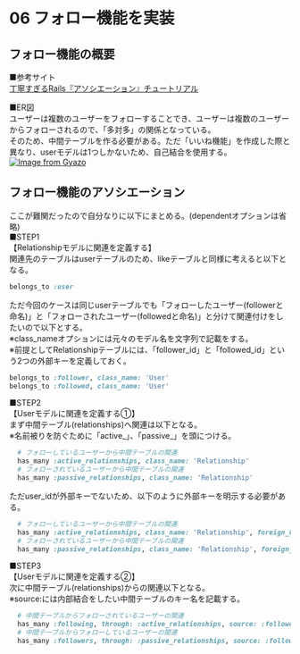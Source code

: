# 06 フォロー機能を実装
## フォロー機能の概要
■参考サイト  
[丁寧すぎるRails『アソシエーション』チュートリアル](https://qiita.com/kazukimatsumoto/items/14bdff681ec5ddac26d1#%E3%83%95%E3%82%A9%E3%83%AD%E3%83%BC%E3%83%95%E3%82%A9%E3%83%AD%E3%83%AF%E3%83%BC%E6%A9%9F%E8%83%BD%E3%82%92er%E5%9B%B3%E3%82%92%E4%BD%BF%E3%81%A3%E3%81%A6%E8%A8%AD%E8%A8%88%E3%81%97%E3%82%88%E3%81%86)

■ER図  
ユーザーは複数のユーザーをフォローすることでき、ユーザーは複数のユーザーからフォローされるので、「多対多」の関係となっている。  
そのため、中間テーブルを作る必要がある。ただ「いいね機能」を作成した際と異なり、userモデルは1つしかないため、自己結合を使用する。  
[![Image from Gyazo](https://i.gyazo.com/1cad7b30f4d4be7f822a6b0597171f89.png)](https://gyazo.com/1cad7b30f4d4be7f822a6b0597171f89)

## フォロー機能のアソシエーション
ここが難関だったので自分なりに以下にまとめる。(dependentオプションは省略)  
■STEP1  
【Relationshipモデルに関連を定義する】  
関連先のテーブルはuserテーブルのため、likeテーブルと同様に考えると以下となる。
```ruby
belongs_to :user
```
ただ今回のケースは同じuserテーブルでも「フォローしたユーザー(followerと命名)」と「フォローされたユーザー(followedと命名)」と分けて関連付けをしたいので以下とする。  
※class_nameオプションには元々のモデル名を文字列で記載をする。  
※前提としてRelationshipテーブルには、「follower_id」と「followed_id」という2つの外部キーを定義しておく。
```ruby
belongs_to :follower, class_name: 'User'
belongs_to :followed, class_name: 'User'
```

■STEP2  
【Userモデルに関連を定義する①】  
まず中間テーブル(relationships)へ関連は以下となる。  
※名前被りを防ぐために「active_」、「passive_」を頭につける。
```ruby
  # フォローしているユーザーから中間テーブルの関連
  has_many :active_relationships, class_name: 'Relationship'  
  # フォローされているユーザーから中間テーブルの関連
  has_many :passive_relationships, class_name: 'Relationship'
```
ただuser_idが外部キーでないため、以下のように外部キーを明示する必要がある。
```ruby
  # フォローしているユーザーから中間テーブルの関連
  has_many :active_relationships, class_name: 'Relationship', foreign_key: 'follower_id'  
  # フォローされているユーザーから中間テーブルの関連
  has_many :passive_relationships, class_name: 'Relationship', foreign_key: 'followed_id'
```

■STEP3  
【Userモデルに関連を定義する②】  
次に中間テーブル(relationships)からの関連以下となる。  
※source:には内部結合をしたい中間テーブルのキー名を記載する。
```ruby
  # 中間テーブルからフォローされているユーザーの関連
  has_many :following, through: :active_relationships, source: :followed  
  # 中間テーブルからフォローしているユーザーの関連
  has_many :followers, through: :passive_relationships, source: :follower
```
